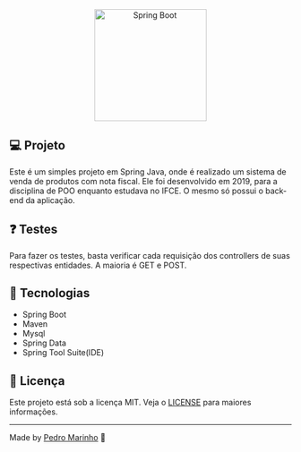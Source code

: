 <div align="center"> <img alt="Spring Boot" src="https://upload.wikimedia.org/wikipedia/commons/4/44/Spring_Framework_Logo_2018.svg" width="200px" /> </div>


## :computer: Projeto
Este é um simples projeto em Spring Java, onde é realizado um sistema de venda de produtos com nota fiscal. Ele foi desenvolvido em 2019, para a disciplina de POO enquanto estudava no IFCE. O mesmo só possui o back-end da aplicação.
## :question: Testes
Para fazer os testes, basta verificar cada requisição dos controllers de suas respectivas entidades. A maioria é GET e POST.
## :rocket: Tecnologias
<!--ts-->
   * Spring Boot
   * Maven
   * Mysql
   * Spring Data
   * Spring Tool Suite(IDE)
<!--te-->

## :memo: Licença
Este projeto está sob a licença MIT. Veja o [LICENSE](https://github.com/devmarinho/LojaEmSpring/blob/master/LICENSE) para maiores informações.

---

Made by [Pedro Marinho](https://github.com/devmarinho) :blue_heart:
